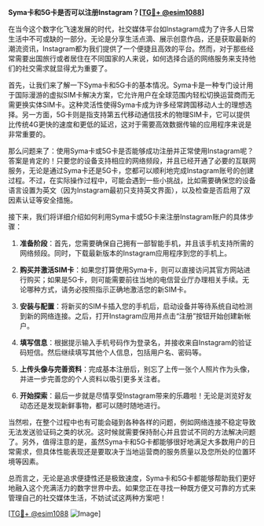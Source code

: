 **Syma卡和5G卡是否可以注册Instagram？[[TG💪+ @esim1088](https://t.me/s/esim1088)]**

在当今这个数字化飞速发展的时代，社交媒体平台如Instagram成为了许多人日常生活中不可或缺的一部分。无论是分享生活点滴、展示创意作品，还是获取最新的潮流资讯，Instagram都为我们提供了一个便捷且高效的平台。然而，对于那些经常需要出国旅行或者居住在不同国家的人来说，如何选择合适的网络服务来支持他们的社交需求就显得尤为重要了。

首先，让我们来了解一下Syma卡和5G卡的基本情况。Syma卡是一种专门设计用于国际漫游的虚拟SIM卡解决方案，它允许用户在全球范围内轻松切换运营商而无需更换实体SIM卡。这种灵活性使得Syma卡成为许多经常跨国移动人士的理想选择。另一方面，5G卡则是指支持第五代移动通信技术的物理SIM卡，它可以提供比传统4G更快的速度和更低的延迟，这对于需要高效数据传输的应用程序来说是非常重要的。

那么问题来了：使用Syma卡或5G卡是否能够成功注册并正常使用Instagram呢？答案是肯定的！只要您的设备支持相应的网络频段，并且已经开通了必要的互联网服务，无论是通过Syma卡还是5G卡，您都可以顺利地完成Instagram账号的创建过程。不过，在实际操作过程中，可能会遇到一些小挑战，比如需要确保您的设备语言设置为英文（因为Instagram最初只支持英文界面），以及检查是否启用了双因素认证等安全措施。

接下来，我们将详细介绍如何利用Syma卡或5G卡来注册Instagram账户的具体步骤：

1. **准备阶段**：首先，您需要确保自己拥有一部智能手机，并且该手机支持所需的网络频段。同时，下载最新版本的Instagram应用程序到您的手机上。
   
2. **购买并激活SIM卡**：如果您打算使用Syma卡，则可以直接访问其官方网站进行购买；如果是5G卡，则可能需要前往当地的电信营业厅办理相关手续。无论哪种方式，请务必按照指示正确地激活您的新SIM卡。

3. **安装与配置**：将新买的SIM卡插入您的手机后，启动设备并等待系统自动检测到新的网络连接。之后，打开Instagram应用并点击“注册”按钮开始创建新帐户。

4. **填写信息**：根据提示输入手机号码作为登录名，并接收来自Instagram的验证码短信。然后继续填写其他个人信息，包括用户名、密码等。

5. **上传头像与完善资料**：完成基本注册后，别忘了上传一张个人照片作为头像，并进一步完善您的个人资料以吸引更多关注者。

6. **开始探索**：最后一步就是尽情享受Instagram带来的乐趣啦！无论是浏览好友动态还是发现新鲜事物，都可以随时随地进行。

当然啦，在整个过程中也有可能会碰到各种各样的问题，例如网络连接不稳定导致无法发送验证码之类的状况。这时候就需要保持耐心并且尝试不同的方法解决问题了。另外，值得注意的是，虽然Syma卡和5G卡都能够很好地满足大多数用户的日常需求，但具体性能表现还是要取决于当地运营商的服务质量以及您所处的位置环境等因素。

总而言之，无论是追求便捷性还是极致速度，Syma卡和5G卡都能够帮助我们更好地融入这个充满活力的数字世界中去。如果您正在寻找一种既方便又可靠的方式来管理自己的社交媒体生活，不妨试试这两种方案吧！

[[TG💪+ @esim1088](https://t.me/s/esim1088) ![Image](https://i.postimg.cc/4NQfJmqS/Snipaste-2025-05-13-00-14-12.png)]